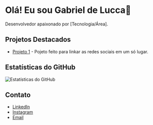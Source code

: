# Olá! Eu sou Gabriel de Lucca👋

Desenvolvedor apaixonado por [Tecnologia/Área].

## Projetos Destacados

- [Projeto 1](https://github.com/DLuccaDev/projeto-links) - Pojeto feito para linkar as redes sociais em um só lugar.

## Estatísticas do GitHub

![Estatísticas do GitHub](https://github-readme-stats.vercel.app/api?username=DLuccaDev&show_icons=true&theme=light)

## Contato

- [LinkedIn](https://www.linkedin.com/in/gabriel-santiago-35116b292/)
- [Instagram](https://www.instagram.com/o.dlucca)
- [Email](lucca.digitalweb@gmail.com)
